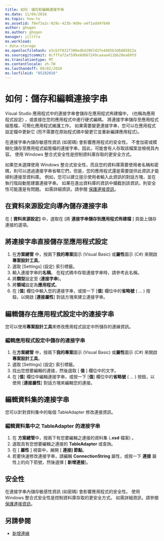 ```yaml
---
title: 如何：儲存和編輯連接字串
ms.date: 11/04/2016
ms.topic: how-to
ms.assetid: f8ef3a2c-029c-423b-9d9e-a4f1add4f640
author: ghogen
ms.author: ghogen
manager: jillfra
ms.workload:
- data-storage
ms.openlocfilehash: e3cb3f832f308edb42967d2fe4485b3d6885022a
ms.sourcegitcommit: 6cfffa72af599a9d667249caaaa411bb28ea69fd
ms.translationtype: MT
ms.contentlocale: zh-TW
ms.lasthandoff: 09/02/2020
ms.locfileid: "85282016"
---
```

# <a name="how-to-save-and-edit-connection-strings"></a>如何：儲存和編輯連接字串
Visual Studio 應用程式中的連接字串會儲存在應用程式佈建檔中， (也稱為應用程式設定) ，或直接在您的應用程式中進行硬式編碼。 將連接字串儲存至應用程式組態檔，可簡化應用程式維護工作。 如果需要變更連接字串，您可以在應用程式設定檔中更新它 (而不需要在原始程式碼中變更它並重新編譯應用程式)。

在連接字串內儲存敏感性資訊 (如密碼) 會影響應用程式的安全性。 不會加密或模糊化儲存至應用程式組態檔的連接字串，因此，可能會有人存取該檔案並檢視其內容。 使用 Windows 整合式安全性是控制資料庫存取的更安全方式。

如果您未選擇使用 Windows 整合式安全性，而且您的資料庫需要使用者名稱和密碼，則可以透過連接字串省略它們，但是，您的應用程式還是需要提供此資訊才能順利連接至資料庫。 例如，您可以建立提示使用者輸入此資訊的對話方塊，並在執行階段動態建置連接字串。 如果在進出資料庫的資訊中攔截到該資訊，則安全性可能還是有問題。
如需詳細資訊，請參閱 [保護連接資訊](/dotnet/framework/data/adonet/protecting-connection-information)。

## <a name="to-save-a-connection-string-from-within-the-data-source-configuration-wizard"></a>在資料來源設定向導內儲存連接字串
在 [ **資料來源設定]** 中，選取在 [將 **連接字串儲存到應用程式佈建檔** ] 頁面上儲存連接的選項。

## <a name="to-save-a-connection-string-directly-into-application-settings"></a>將連接字串直接儲存至應用程式設定
1. 在**方案總管** 中，按兩下**我的專案**圖示 (Visual Basic) 或**屬性**圖示 (C#) 來開啟**專案設計工具**。
1. 選取 [Settings] \(設定\) 索引標籤。
1. 輸入連接字串的**名稱**。 在程式碼中存取連接字串時，請參考此名稱。
1. 將**類型**設定至 (**連接字串**)。
1. 將**領域**設定為**應用程式**。
1. 在 [**值**] 欄位中輸入您的連接字串，或按一下 [**值**] 欄位中的**省略號** ( ... ) 按鈕，以開啟 [**連接屬性**] 對話方塊來建立連接字串。

## <a name="edit-connection-strings-stored-in-application-settings"></a>編輯儲存在應用程式設定中的連接字串
您可以使用**專案設計工具**來修改應用程式設定中所儲存的連線資訊。

### <a name="to-edit-a-connection-string-stored-in-application-settings"></a>編輯應用程式設定中儲存的連接字串
1. 在**方案總管** 中，按兩下**我的專案**圖示 (Visual Basic) 或**屬性**圖示 (C#) 來開啟**專案設計工具**。
1. 選取 [Settings] \(設定\) 索引標籤。
1. 找出您想要編輯的連接，然後選取 [ **值** ] 欄位中的文字。
1. 在 [**值**] 欄位中編輯連接字串，或按一下 [**值**] 欄位中的**省略號** ( ... ) 按鈕，以使用 [**連接屬性**] 對話方塊來編輯您的連接。

## <a name="edit-connection-strings-for-datasets"></a>編輯資料集的連接字串
您可以針對資料集中的每個 TableAdapter 修改連接資訊。

### <a name="to-edit-a-connection-string-for-a-tableadapter-in-a-dataset"></a>編輯資料集中之 TableAdapter 的連接字串
1. 在 **方案總管**中，按兩下有您要編輯之連接的資料集 (**.xsd** 檔案) 。
1. 選取具有您想要編輯之連接的 **TableAdapter** 或查詢。
1. 在 [ **屬性** ] 視窗中，展開 [ **連接] 節點**。
1. 若要快速修改連接字串，請編輯 **ConnectionString** 屬性，或按一下 **連接** 屬性上的向下箭號，然後選擇 [ **新增連接**]。

## <a name="security"></a>安全性
在連接字串內儲存敏感性資訊 (如密碼) 會影響應用程式的安全性。 使用 Windows 整合式安全性是控制資料庫存取的更安全方式。
如需詳細資訊，請參閱 [保護連接資訊](/dotnet/framework/data/adonet/protecting-connection-information)。

## <a name="see-also"></a>另請參閱

- [新增連線](../data-tools/add-new-connections.md)
